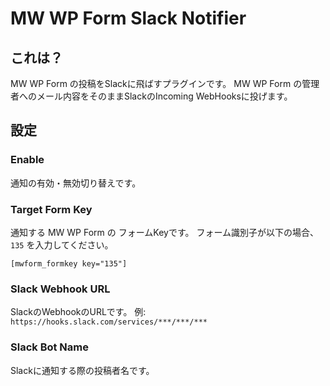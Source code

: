 # MW WP Form Slack Notifier
## これは？
MW WP Form の投稿をSlackに飛ばすプラグインです。
MW WP Form の管理者へのメール内容をそのままSlackのIncoming WebHooksに投げます。

## 設定

### Enable
通知の有効・無効切り替えです。

### Target Form Key
通知する MW WP Form の フォームKeyです。
フォーム識別子が以下の場合、 `135` を入力してください。
```
[mwform_formkey key="135"]
```

### Slack Webhook URL	
SlackのWebhookのURLです。
例: `https://hooks.slack.com/services/***/***/***`

### Slack Bot Name
Slackに通知する際の投稿者名です。